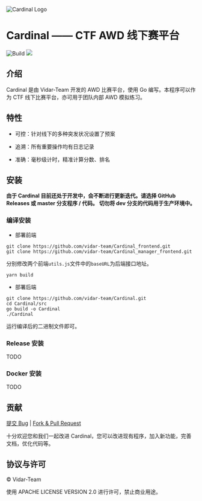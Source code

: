 ![Cardinal Logo](https://img.cdn.n3ko.co/lsky/2020/02/16/e75b82afd0932.png)

# Cardinal —— CTF AWD 线下赛平台

![Build](https://github.com/vidar-team/Cardinal/workflows/Build/badge.svg)
[![](https://goreportcard.com/badge/github.com/vidar-team/Cardinal)](https://goreportcard.com/report/github.com/vidar-team/Cardinal)

## 介绍

Cardinal 是由 Vidar-Team 开发的 AWD 比赛平台，使用 Go 编写。本程序可以作为 CTF 线下比赛平台，亦可用于团队内部 AWD 模拟练习。

## 特性

* 可控：针对线下的多种突发状况设置了预案

* 追溯：所有重要操作均有日志记录

* 准确：毫秒级计时，精准计算分数、排名

## 安装

**由于 Cardinal 目前还处于开发中，会不断进行更新迭代。请选择 GitHub Releases 或 master 分支程序 / 代码。
切勿将 dev 分支的代码用于生产环境中。** 

### 编译安装

* 部署前端
```
git clone https://github.com/vidar-team/Cardinal_frontend.git
git clone https://github.com/vidar-team/Cardinal_manager_frontend.git
```
分别修改两个前端`utils.js`文件中的`baseURL`为后端接口地址。
```
yarn build
```

* 部署后端
```
git clone https://github.com/vidar-team/Cardinal.git
cd Cardinal/src
go build -o Cardinal
./Cardinal
```
运行编译后的二进制文件即可。

### Release 安装

TODO
### Docker 安装

TODO

## 贡献

[提交 Bug](https://github.com/vidar-team/Cardinal/issues/new) | [Fork & Pull Request](https://github.com/vidar-team/Cardinal/fork)

十分欢迎您和我们一起改进 Cardinal，您可以改进现有程序，加入新功能，完善文档，优化代码等。

## 协议与许可

© Vidar-Team

使用 APACHE LICENSE VERSION 2.0 进行许可，禁止商业用途。